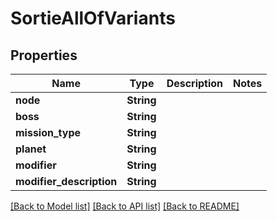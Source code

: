 # SortieAllOfVariants

## Properties

Name | Type | Description | Notes
------------ | ------------- | ------------- | -------------
**node** | **String** |  | 
**boss** | **String** |  | 
**mission_type** | **String** |  | 
**planet** | **String** |  | 
**modifier** | **String** |  | 
**modifier_description** | **String** |  | 

[[Back to Model list]](../README.md#documentation-for-models) [[Back to API list]](../README.md#documentation-for-api-endpoints) [[Back to README]](../README.md)


